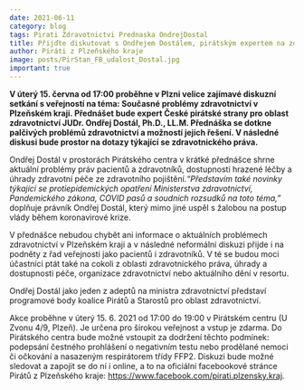 ```yaml
---
date: 2021-06-11
category: blog
tags: Pirati Zdravotnictvi Prednaska OndrejDostal
title: Přijďte diskutovat s Ondřejem Dostálem, pirátským expertem na zdravotní právo!
author: Piráti z Plzeňského kraje
image: posts/PirStan_FB_udalost_Dostal.jpg
important: true
---
```


**V úterý 15. června od 17:00 proběhne v Plzni velice zajímavé diskuzní setkání s veřejností na téma: Současné problémy zdravotnictví v Plzeňském kraji. Přednášet bude expert České pirátské strany pro oblast zdravotnictví JUDr. Ondřej Dostál, Ph.D., LL.M. Přednáška se dotkne palčivých problémů zdravotnictví a možností jejich řešení. V následné diskusi bude prostor na dotazy týkající se zdravotnického práva.**

Ondřej Dostál v prostorách Pirátského centra v krátké přednášce shrne aktuální problémy práv pacientů a zdravotníků, dostupnosti hrazené léčby a úhrady zdravotní péče ze zdravotního pojištění.*“Představím také novinky týkající se protiepidemických opatření Ministerstva zdravotnictví, Pandemického zákona, COVID pasů a soudních rozsudků na toto téma,”* doplňuje právník Ondřej Dostál, který mimo jiné uspěl s žalobou na postup vlády během koronavirové krize.

V přednášce nebudou chybět ani informace o aktuálních problémech zdravotnictví v Plzeňském kraji a v následné neformální diskuzi přijde i na podněty z řad veřejnosti jako pacientů i zdravotníků. V té se budou moci účastníci ptát také na cokoli z oblasti zdravotnického práva, úhrady a dostupnosti péče, organizace zdravotnictví nebo aktuálního dění v resortu.

Ondřej Dostál jako jeden z adeptů na ministra zdravotnictví představí programové body koalice Pirátů a Starostů pro oblast zdravotnictví.

Akce proběhne v úterý 15. 6. 2021 od 17:00 do 19:00 v Pirátském centru (U Zvonu 4/9, Plzeň). Je určena pro širokou veřejnost a vstup je zdarma. Do Pirátského centra bude možné vstoupit za dodržení těchto podmínek: podepsání čestného prohlášení o negativním testu nebo prodělané nemoci či očkování a nasazeným respirátorem třídy FFP2. Diskuzi bude možné sledovat a zapojit se do ní i online, a to na oficiální facebookové stránce Pirátů z Plzeňského kraje: https://www.facebook.com/pirati.plzensky.kraj.
